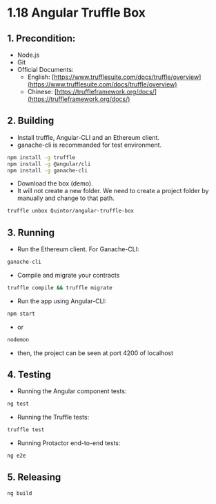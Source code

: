 # 1.18 Angular Truffle Box

## 1. Precondition:

* Node.js
* Git
* Official Documents:
  * English: [https://www.trufflesuite.com/docs/truffle/overview](https://www.trufflesuite.com/docs/truffle/overview)
  * Chinese: [https://truffleframework.org/docs/](https://truffleframework.org/docs/)

## 2. Building

* Install truffle, Angular-CLI and an Ethereum client.
* ganache-cli is recommanded for test environment.

```bash
npm install -g truffle
npm install -g @angular/cli
npm install -g ganache-cli
```

* Download the box \(demo\).
* It will not create a new folder. We need to create a project folder by manually and change to that path.

```bash
truffle unbox Quintor/angular-truffle-box
```

## 3. Running

* Run the Ethereum client. For Ganache-CLI:

```bash
ganache-cli
```

* Compile and migrate your contracts

```bash
truffle compile && truffle migrate
```

* Run the app using Angular-CLI:

```bash
npm start
```

* or

```bash
nodemon
```

* then, the project can be seen at port 4200 of localhost

## 4. Testing

* Running the Angular component tests:

```bash
ng test
```

* Running the Truffle tests:

```bash
truffle test
```

* Running Protactor end-to-end tests:

```bash
ng e2e
```

## 5. Releasing

```bash
ng build
```

